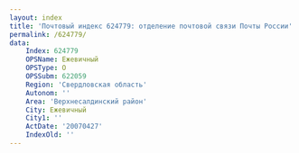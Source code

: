 ```yaml
---
layout: index
title: 'Почтовый индекс 624779: отделение почтовой связи Почты России'
permalink: /624779/
data:
    Index: 624779
    OPSName: Ежевичный
    OPSType: О
    OPSSubm: 622059
    Region: 'Свердловская область'
    Autonom: ''
    Area: 'Верхнесалдинский район'
    City: Ежевичный
    City1: ''
    ActDate: '20070427'
    IndexOld: ''
---
```

